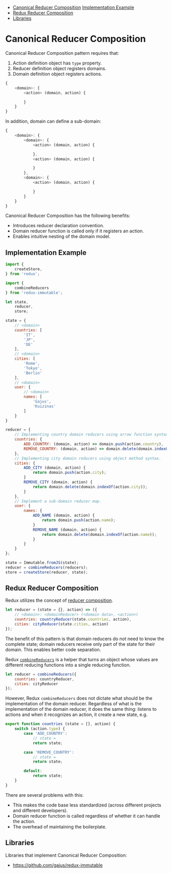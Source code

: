* [Canonical Reducer Composition](#canonical-reducer-composition)
    [Implementation Example](#implementation-example)
* [Redux Reducer Composition](#redux-reducer-composition)
* [Libraries](#libraries)

# Canonical Reducer Composition

Canonical Reducer Composition pattern requires that:

1. Action definition object has `type` property.
1. Reducer definition object registers domains.
1. Domain definition object registers actions.

```js
{
    <domain>: {
        <action> (domain, action) {

        }
    }
}
```

In addition, domain can define a sub-domain:

```js
{
    <domain>: {
        <domain>: {
            <action> (domain, action) {

            },
            <action> (domain, action) {

            }
        },
        <domain>: {
            <action> (domain, action) {

            }
        }
    }
}
```

Canonical Reducer Composition has the following benefits:

* Introduces reducer declaration convention.
* Domain reducer function is called only if it registers an action.
* Enables intuitive nesting of the domain model.

## Implementation Example

```js
import {
    createStore,
} from 'redux';

import {
    combineReducers
} from 'redux-immutable';

let state,
    reducer,
    store;

state = {
    // <domain>
    countries: [
        'IT',
        'JP',
        'DE'
    ],
    // <domain>
    cities: [
        'Rome',
        'Tokyo',
        'Berlin'
    ],
    // <domain>
    user: {
        // <domain>
        names: [
            'Gajus',
            'Kuizinas'
        ]
    }
}

reducer = {
    // Implementing country domain reducers using arrow function syntax.
    countries: {
        ADD_COUNTRY: (domain, action) => domain.push(action.country),
        REMOVE_COUNTRY: (domain, action) => domain.delete(domain.indexOf(action.country))
    },
    // Implementing city domain reducers using object method syntax.
    cities: {
        ADD_CITY (domain, action) {
            return domain.push(action.city);
        }
        REMOVE_CITY (domain, action) {
            return domain.delete(domain.indexOf(action.city));
        }
    },
    // Implement a sub-domain reducer map.
    user: {
        names: {
            ADD_NAME (domain, action) {
                return domain.push(action.name);
            }
            REMOVE_NAME (domain, action) {
                return domain.delete(domain.indexOf(action.name));
            }
        }
    }
};

state = Immutable.fromJS(state);
reducer = combineReducers(reducers);
store = createStore(reducer, state);
```

## Redux Reducer Composition

Redux utilizes the concept of [reducer composition](http://gaearon.github.io/redux/docs/basics/Reducers.html#splitting-reducers).

```js
let reducer = (state = {}, action) => ({
    // <domain>: <domainReducer> (<domain data>, <action>)
    countries: countryReducer(state.countries, action),
    cities: cityReducer(state.cities, action)
});
```

The benefit of this pattern is that domain reducers do not need to know the complete state; domain reducers receive only part of the state for their domain. This enables better code separation.

Redux [`combineReducers`](http://gaearon.github.io/redux/docs/api/combineReducers.html) is a helper that turns an object whose values are different reducing functions into a single reducing function.

```js
let reducer = combineReducers({
    countries: countryReducer,
    cities: cityReducer
});
```

However, Redux `combineReducers` does not dictate what should be the implementation of the domain reducer. Regardless of what is the implementation of the domain reducer, it does the same thing: listens to actions and when it recognizes an action, it create a new state, e.g.

```js
export function countries (state = [], action) {
    switch (action.type) {
        case 'ADD_COUNTRY':
            // state =
            return state;

        case 'REMOVE_COUNTRY':
            // state =
            return state;

        default:
            return state;
    }
}
```

There are several problems with this:

* This makes the code base less standardized (across different projects and different developers).
* Domain reducer function is called regardless of whether it can handle the action.
* The overhead of maintaining the boilerplate.

## Libraries

Libraries that implement Canonical Reducer Composition:

* https://github.com/gajus/redux-immutable
